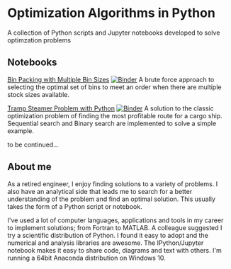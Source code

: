 # Optimization Algorithms in Python
A collection of Python scripts and Jupyter notebooks developed to solve optimzation problems

## Notebooks

[Bin Packing with Multiple Bin Sizes](notebooks/Bin_Packing_Multiple_Bin_Sizes.ipynb) [![Binder](https://mybinder.org/badge_logo.svg)](https://mybinder.org/v2/gh/AldoMaine/Solutions/HEAD?labpath=%2Fnotebooks%2FBin_Packing_Multiple_Bin_Sizes.ipynb)
    A brute force approach to selecting the optimal set of bins to meet an order when there are multiple stock sizes available. 
    
[Tramp Steamer Problem with Python](notebooks/Tramp_Steamer.ipynb) [![Binder](https://mybinder.org/badge_logo.svg)](https://mybinder.org/v2/gh/AldoMaine/Solutions/HEAD?labpath=%2Fnotebooks%2FTramp_Steamer.ipynb)
    A solution to the classic optimization problem of finding the most profitable route for a cargo ship. Sequential search and Binary search are implemented to solve a simple example.

to be continued...	

## About me
As a retired engineer, I enjoy finding solutions to a variety of problems. I also have an analytical side that leads me to search for a better understanding of the problem and find an optimal solution.   This usually takes the form of a Python script or notebook.

I've used a lot of computer languages, applications and tools in my career to implement solutions; from Fortran to MATLAB. A  colleague suggested I try a scientific distribution of Python.  I found it easy to adopt and the numerical and analysis libraries are awesome. The IPython/Jupyter notebook makes it easy to share code, diagrams and text with others.  I'm running a 64bit Anaconda distribution on Windows 10.    
